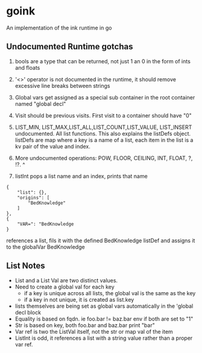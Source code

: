 # goink

An implementation of the ink runtime in go

## Undocumented Runtime gotchas

1. bools are a type that can be returned, not just 1 an 0 in the form of ints and floats
2. '<>' operator is not documented in the runtime, it should remove excessive line breaks between strings
3. Global vars get assigned as a special sub container in the root container named "global decl"
4. Visit should be previous visits. First visit to a container should have "0"
5. LIST_MIN, LIST_MAX,LIST_ALL,LIST_COUNT,LIST_VALUE, LIST_INSERT undocumented. All list functions. This also explains the listDefs object. listDefs are map where a key is a name of a list, each item in the list is a kv pair of the value and index.

6. More undocumented operations: POW, FLOOR, CEILING, INT, FLOAT, ?, !?. ^
7. listInt pops a list name and an index, prints that name
```
{
    "list": {},
    "origins": [
        "BedKnowledge"
    ]
},
{
    "VAR=": "BedKnowledge
}
```
references a list, fils it with the defined BedKnowledge listDef and assigns it to the globalVar BedKnowledge

## List Notes
* List and a List Val are two distinct values.
* Need to create a global val for each key
  * if a key is unique across all lists, the global val is the same as the key
  * if a key in not unique, it is created as list.key
* lists themselves are being set as global vars automatically in the 'global decl block
* Equality is based on fqdn. ie foo.bar != baz.bar env if both are set to "1"
* Str is based on key, both foo.bar and baz.bar print "bar"
* Var ref is two the ListVal itself, not the str or map val of the item
* ListInt is odd, it references a list with a string value rather than a proper var ref.